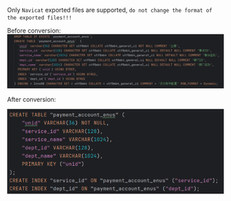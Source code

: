 Only ``Navicat`` exported files are supported, ``do not change the format of the exported files!!!``

Before conversion:
![img.png](img.png)

After conversion:

![img_1.png](img_1.png)
